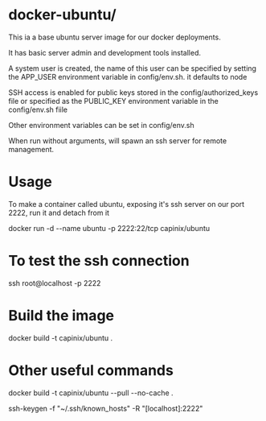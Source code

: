 # docker-ubuntu/

This ia a base ubuntu server image for our docker deployments.

It has basic server admin and development tools installed.

A system user is created, the name of this user can be specified by setting the APP_USER environment variable in config/env.sh. it defaults to node

SSH access is enabled for public keys stored in the config/authorized_keys file or specified as the PUBLIC_KEY environment variable in the config/env.sh fiile

Other environment variables can be set in config/env.sh

When run without arguments, will spawn an ssh server for remote management.

# Usage
To make a container called ubuntu, exposing it's ssh server on our port 2222, run it and detach from it

docker run -d --name ubuntu -p 2222:22/tcp capinix/ubuntu

# To test the ssh connection

ssh root@localhost -p 2222

# Build the image 
docker build -t capinix/ubuntu  .

# Other useful commands

docker build -t capinix/ubuntu --pull --no-cache .

ssh-keygen -f "~/.ssh/known_hosts" -R "[localhost]:2222"

